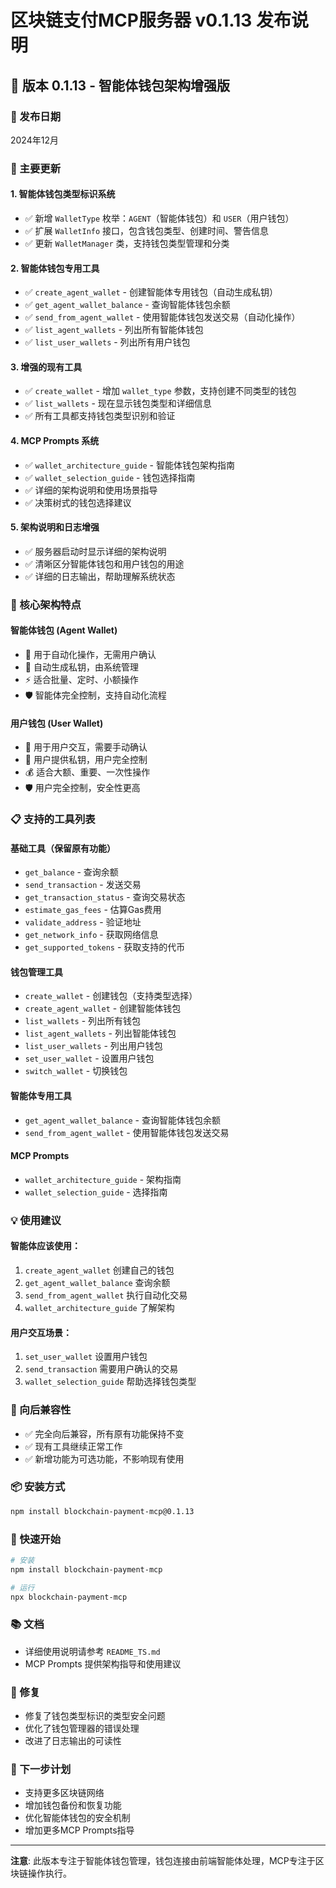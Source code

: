 # 区块链支付MCP服务器 v0.1.13 发布说明

## 🚀 版本 0.1.13 - 智能体钱包架构增强版

### 📅 发布日期
2024年12月

### 🎯 主要更新

#### 1. 智能体钱包类型标识系统
- ✅ 新增 `WalletType` 枚举：`AGENT`（智能体钱包）和 `USER`（用户钱包）
- ✅ 扩展 `WalletInfo` 接口，包含钱包类型、创建时间、警告信息
- ✅ 更新 `WalletManager` 类，支持钱包类型管理和分类

#### 2. 智能体钱包专用工具
- ✅ `create_agent_wallet` - 创建智能体专用钱包（自动生成私钥）
- ✅ `get_agent_wallet_balance` - 查询智能体钱包余额
- ✅ `send_from_agent_wallet` - 使用智能体钱包发送交易（自动化操作）
- ✅ `list_agent_wallets` - 列出所有智能体钱包
- ✅ `list_user_wallets` - 列出所有用户钱包

#### 3. 增强的现有工具
- ✅ `create_wallet` - 增加 `wallet_type` 参数，支持创建不同类型的钱包
- ✅ `list_wallets` - 现在显示钱包类型和详细信息
- ✅ 所有工具都支持钱包类型识别和验证

#### 4. MCP Prompts 系统
- ✅ `wallet_architecture_guide` - 智能体钱包架构指南
- ✅ `wallet_selection_guide` - 钱包选择指南
- ✅ 详细的架构说明和使用场景指导
- ✅ 决策树式的钱包选择建议

#### 5. 架构说明和日志增强
- ✅ 服务器启动时显示详细的架构说明
- ✅ 清晰区分智能体钱包和用户钱包的用途
- ✅ 详细的日志输出，帮助理解系统状态

### 🔧 核心架构特点

#### 智能体钱包 (Agent Wallet)
- 🤖 用于自动化操作，无需用户确认
- 🔑 自动生成私钥，由系统管理
- ⚡ 适合批量、定时、小额操作
- 🛡️ 智能体完全控制，支持自动化流程

#### 用户钱包 (User Wallet)
- 👤 用于用户交互，需要手动确认
- 🔐 用户提供私钥，用户完全控制
- 💰 适合大额、重要、一次性操作
- 🛡️ 用户完全控制，安全性更高

### 📋 支持的工具列表

#### 基础工具（保留原有功能）
- `get_balance` - 查询余额
- `send_transaction` - 发送交易
- `get_transaction_status` - 查询交易状态
- `estimate_gas_fees` - 估算Gas费用
- `validate_address` - 验证地址
- `get_network_info` - 获取网络信息
- `get_supported_tokens` - 获取支持的代币

#### 钱包管理工具
- `create_wallet` - 创建钱包（支持类型选择）
- `create_agent_wallet` - 创建智能体钱包
- `list_wallets` - 列出所有钱包
- `list_agent_wallets` - 列出智能体钱包
- `list_user_wallets` - 列出用户钱包
- `set_user_wallet` - 设置用户钱包
- `switch_wallet` - 切换钱包

#### 智能体专用工具
- `get_agent_wallet_balance` - 查询智能体钱包余额
- `send_from_agent_wallet` - 使用智能体钱包发送交易

#### MCP Prompts
- `wallet_architecture_guide` - 架构指南
- `wallet_selection_guide` - 选择指南

### 💡 使用建议

#### 智能体应该使用：
1. `create_agent_wallet` 创建自己的钱包
2. `get_agent_wallet_balance` 查询余额
3. `send_from_agent_wallet` 执行自动化交易
4. `wallet_architecture_guide` 了解架构

#### 用户交互场景：
1. `set_user_wallet` 设置用户钱包
2. `send_transaction` 需要用户确认的交易
3. `wallet_selection_guide` 帮助选择钱包类型

### 🔄 向后兼容性
- ✅ 完全向后兼容，所有原有功能保持不变
- ✅ 现有工具继续正常工作
- ✅ 新增功能为可选功能，不影响现有使用

### 📦 安装方式

```bash
npm install blockchain-payment-mcp@0.1.13
```

### 🚀 快速开始

```bash
# 安装
npm install blockchain-payment-mcp

# 运行
npx blockchain-payment-mcp
```

### 📚 文档
- 详细使用说明请参考 `README_TS.md`
- MCP Prompts 提供架构指导和使用建议

### 🐛 修复
- 修复了钱包类型标识的类型安全问题
- 优化了钱包管理器的错误处理
- 改进了日志输出的可读性

### 🔮 下一步计划
- 支持更多区块链网络
- 增加钱包备份和恢复功能
- 优化智能体钱包的安全机制
- 增加更多MCP Prompts指导

---

**注意**: 此版本专注于智能体钱包管理，钱包连接由前端智能体处理，MCP专注于区块链操作执行。
